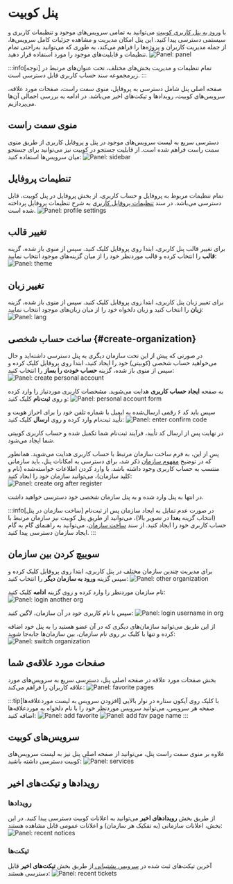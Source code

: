 # پنل کوبیت

با [ورود به پنل کاربری کوبیت](https://panel.kubit.ir/fa/login) می‌توانید به تمامی سرویس‌های موجود و تنظیمات کاربری و سیستمی دسترسی پیدا کنید. این پنل امکان مدیریت و مشاهده جزئیات کامل سرویس‌ها، از جمله مدیریت کاربران و پروژه‌ها را فراهم می‌کند، به طوری که می‌توانید به‌راحتی تمام تنظیمات و قابلیت‌های موجود را مورد استفاده قرار دهید.
![Panel: panel](panel.png)

:::info[توجه]
تمام تنظیمات و مدیریت بخش‌های مختلف، تحت عنوان‌های مرتبط در زیرمجموعه سند حساب کاربری قابل دسترسی است.
:::

صفحه اصلی پنل شامل دسترسی به پروفایل، منوی سمت راست، صفحات مورد علاقه، سرویس‌های کوبیت، رویدادها و تیکت‌های اخیر می‌باشد. در ادامه به بررسی اجمالی آن‌ها می‌پردازیم.

## منوی سمت راست

دسترسی سریع به لیست سرویس‌های موجود در پنل و پروفایل کاربری از طریق منوی سمت راست فراهم شده است. از قابلیت جستجو در کوبیت نیز می‌توانید برای جستجو میان سرویس‌ها استفاده کنید:
![Panel: sidebar](sidebar.png)

## تنطیمات پروفایل

تمام تنظیمات مربوط به پروفایل و حساب کاربری، از بخش پروفایل در پنل کوبیت، قابل دسترسی می‌باشد. در سند [تنظیمات پروفایل کاربری](../profile-settings) به شرح تنظیمات پروفایل پرداخته شده است.
![Panel: profile settings](profile-settings.png)

## تغییر قالب

برای تغییر قالب پنل کاربری، ابتدا روی پروفایل کلیک کنید. سپس از منوی باز شده، گزینه **قالب** را انتخاب کرده و قالب موردنظر خود را از میان گزینه‌های موجود انتخاب نمایید:
![Panel: theme](theme.png)

## تغییر زبان

برای تغییر زبان پنل کاربری، ابتدا روی پروفایل کلیک کنید. سپس از منوی باز شده، گزینه **زبان** را انتخاب کنید و زبان دلخواه خود را از میان زبان‌های موجود انتخاب نمایید:
![Panel: lang](lang.png)

## ساخت حساب شخصی {#create-organization}

در صورتی که پیش از این تحت سازمان دیگری به پنل دسترسی داشته‌اید و حال می‌خواهید حساب شخصی (کوبیتی) خود را ایجاد کنید، ابتدا روی پروفایل کلیک کرده و سپس از منوی باز شده، گزینه **حساب خودت را بساز** را انتخاب کنید:
![Panel: create personal account](create-personal-account.png)

به صفحه **ایجاد حساب کاربری** هدایت می‌شوید. مشخصات کاربری موردنیاز را وارد کرده و روی **ثبت‌نام** کلیک کنید:
![Panel: personal account form](register-form.png)

سپس باید کد ۶ رقمی ارسال‌شده به ایمیل یا شماره تلفن خود را برای احراز هویت و تأیید ثبت‌نام وارد کرده و روی **ارسال** کلیک کنید:
![Panel: enter confirm code](enter-confirm-code-register.png)

در نهایت پس از ارسال کد تأیید، فرآیند ثبت‌نام شما تکمیل شده و حساب کاربری کوبیتی شما ایجاد می‌شود.

پس از این، به فرم ساخت سازمان مرتبط با حساب کاربری هدایت می‌شوید. همانطور که در توضیح [مفهوم سازمان](../..#organization) ذکر شد، برای دسترسی به امکانات پنل، باید سازمانی منتسب به حساب کاربری وجود داشته باشد.
با وارد کردن اطلاعات خواسته‌شده (نام و کلید سازمان)، می‌توانید سازمان خود را ایجاد کنید:
![Panel: create org after register](create-org-after-register.png)

در انتها به پنل وارد شده و به پنل سازمان شخصی خود دسترسی خواهید داشت.

:::info[ساخت سازمان در پنل]
در صورت عدم تمایل به ایجاد سازمان پس از ثبت‌نام (انتخاب گزینه **بعدا** در تصویر بالا)، می‌توانید از طریق پنل کوبیت نیز سازمان مرتبط با حساب کاربری خود را ایجاد کنید. از سند [ساخت سازمان](../create-organization)، می‌توانید به راهنمای گام به گام ایجاد سازمان دسترسی پیدا کنید.
:::

## سوییچ کردن بین سازمان

برای مدیریت چندین سازمان مختلف در پنل کاربری، ابتدا روی پروفایل کلیک کرده و سپس گزینه **ورود به سازمان دیگر** را انتخاب کنید:
![Panel: other organization](other-organization.png)

نام سازمان موردنظر را وارد کرده و روی گزینه **ادامه** کلیک کنید:
![Panel: login another org](enter-org-name.png)

سپس با نام کاربری خود در آن سازمان، لاگین کنید:
![Panel: login username in org](enter-username-in-org.png)

از این طریق می‌توانید سازمان‌های دیگری که در آن عضو هستید را به پنل خود اضافه کرده و تنها با کلیک بر روی نام سازمان، بین سازمان‌ها جابه‌جا شوید:
![Panel: switch organization](switch-organization.png)

## صفحات مورد علاقه‌ی شما

بخش صفحات مورد علاقه در صفحه اصلی پنل، دسترسی سریع به سرویس‌های مورد علاقه کاربران را فراهم می‌کند:
![Panel: favorite pages](favorite-pages.png)

:::tip[افزودن سرویس به لیست موردعلاقه‌ها]
با کلیک روی آیکون ستاره در نوار بالایی صفحه هر سرویس، می‌توانید سرویس موردنظر خود را با نام دلخواه به موردعلاقه‌ها اضافه کنید:
![Panel: add favorite](add-favorite.png)
![Panel: add fav page name](favorite-page-name.png)
:::

## سرویس‌های کوبیت

علاوه بر منوی سمت راست پنل، می‌توانید از صفحه اصلی پنل نیز به لیست سرویس‌های کوبیت دسترسی داشته باشید:
![Panel: services](services.png)

## رویدادها و تیکت‌های اخیر

### رویدادها

از طریق بخش **رویدادهای اخیر** می‌توانید به اعلانات کوبیت دسترسی پیدا کنید. در این بخش، اعلانات سازمانی (به تفکیک هر سازمان) و اعلانات عمومی قابل مشاهده هستند:
![Panel: recent notices](recent-notices.png)

### تیکت‌ها

آخرین تیکت‌های ثبت شده در [سرویس پشتیبانی ](../../ticketing) از طریق بخش **تیکت‌های اخیر** قابل دسترسی هستند:
![Panel: recent tickets](recent-tickets.png)
